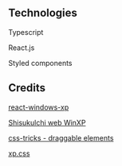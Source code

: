 ## Technologies

<p>Typescript</p>
<p>React.js</p>
<p>Styled components</p>



## Credits

[react-windows-xp](https://www.npmjs.com/package/react-windows-xp)

[Shisukulchi web WinXP](https://github.com/ShizukuIchi/winXP)

[css-tricks - draggable elements](https://css-tricks.com/books/greatest-css-tricks/draggable-elements/)

[xp.css](https://botoxparty.github.io/XP.css/)
